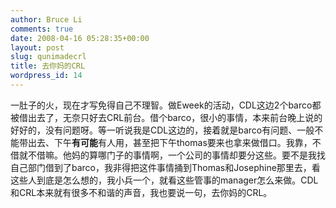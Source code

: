 ```yaml
---
author: Bruce Li
comments: true
date: 2008-04-16 05:28:35+00:00
layout: post
slug: qunimadecrl
title: 去你妈的CRL
wordpress_id: 14
---
```


一肚子的火，现在才写免得自己不理智。做Eweek的活动，CDL这边2个barco都被借出去了，无奈只好去CRL前台。借个barco，很小的事情，本来前台晚上说的好好的，没有问题呀。等一听说我是CDL这边的，接着就是barco有问题、一般不能带出去、下午**有可能**有人用，甚至把下午thomas要来也拿来做借口。我靠，不借就不借嘛。他妈的算哪门子的事情啊，一个公司的事情却要分这些。要不是我找自己部门借到了barco，我非得把这件事情捅到Thomas和Josephine那里去，看这些人到底是怎么想的，我小兵一个，就看这些管事的manager怎么来做。CDL和CRL本来就有很多不和谐的声音，我也要说一句，去你妈的CRL。

